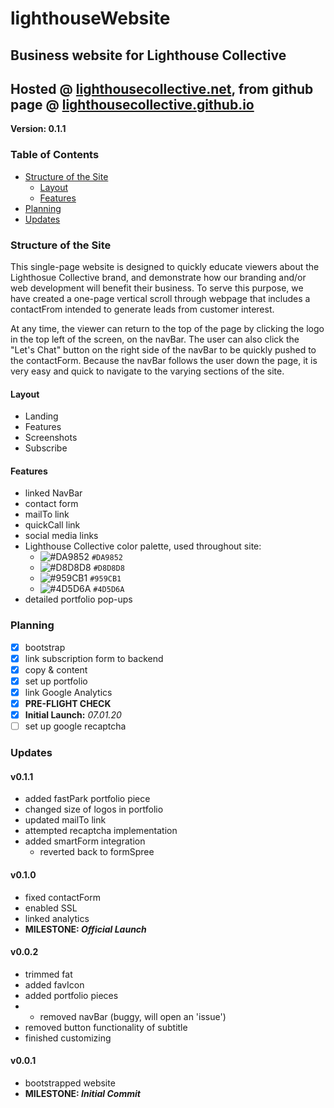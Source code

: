 # lighthouseWebsite
## Business website for Lighthouse Collective
## Hosted @ [lighthousecollective.net](lighthousecollective.net), from github page @ [lighthousecollective.github.io](lighthousecollective.github.io)

**Version: 0.1.1**

### Table of Contents
* [Structure of the Site](#structure-of-the-site)
    * [Layout](#layout)
    * [Features](#features)
* [Planning](#planning)
* [Updates](#updates)


### Structure of the Site
This single-page website is designed to quickly educate viewers about the Lighthosue Collective brand, and demonstrate how our branding and/or web development will benefit their business. To serve this purpose, we have created a one-page vertical scroll through webpage that includes a contactFrom intended to generate leads from customer interest.

At any time, the viewer can return to the top of the page by clicking the logo in the top left of the screen, on the navBar. The user can also click the "Let's Chat" button on the right side of the navBar to be quickly pushed to the contactForm. Because the navBar follows the user down the page, it is very easy and quick to navigate to the varying sections of the site.

#### Layout
* Landing
* Features
* Screenshots
* Subscribe

#### Features
* linked NavBar
* contact form
* mailTo link
* quickCall link
* social media links
* Lighthouse Collective color palette, used throughout site:
	- ![#DA9852](https://placehold.it/15/DA9852/000000?text=+) `#DA9852`
  - ![#D8D8D8](https://placehold.it/15/D8D8D8/000000?text=+) `#D8D8D8`
  - ![#959CB1](https://placehold.it/15/959CB1/000000?text=+) `#959CB1`
  - ![#4D5D6A](https://placehold.it/15/4D5D6A/000000?text=+) `#4D5D6A`
* detailed portfolio pop-ups

### Planning

- [x] bootstrap
- [x] link subscription form to backend
- [x] copy & content
- [x] set up portfolio
- [x] link Google Analytics
- [x] **PRE-FLIGHT CHECK**
- [x] **Initial Launch:** _07.01.20_
- [ ] set up google recaptcha

### Updates
#### v0.1.1
* added fastPark portfolio piece 
* changed size of logos in portfolio
* updated mailTo link
* attempted recaptcha implementation
* added smartForm integration
  * reverted back to formSpree

#### v0.1.0
* fixed contactForm
* enabled SSL
* linked analytics
* **MILESTONE: *Official Launch***

#### v0.0.2
* trimmed fat
* added favIcon
* added portfolio pieces
* * removed navBar (buggy, will open an 'issue')
* removed button functionality of subtitle
* finished customizing

#### v0.0.1
* bootstrapped website
* **MILESTONE: *Initial Commit***
